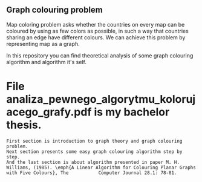 ## Graph colouring problem
Map coloring problem asks whether the countries on every map can be coloured by using as few colors as possible, in such a way that countries sharing an edge have different colours. We can achieve this problem by representing map as a graph.

In this repository you can find theoretical analysis of some graph colouring algorithm and algorithm it's self.

# File analiza_pewnego_algorytmu_kolorujacego_grafy.pdf is my bachelor thesis. 
    First section is introduction to graph theory and graph colouring problem. 
    Next section presents some easy graph colouring algorithm step by step.
    And the last section is about algorithm presented in paper M. H. Williams, (1985). \emph{A Linear Algorithm for Colouring Planar Graphs with Five Colours}, The           Computer Journal 28.1: 78-81. 
# 
